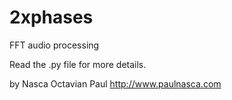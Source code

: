 2xphases
========

FFT audio processing

Read the .py file for more details.

by Nasca Octavian Paul
http://www.paulnasca.com

